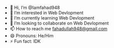 - 👋 Hi, I’m @Iamfahad948
- 👀 I’m interested in Web Devlopment
- 🌱 I’m currently learning Web Devlopment
- 💞️ I’m looking to collaborate on Web Devlopment
- 📫 How to reach me fahadullah948@gmail.com
- 😄 Pronouns: He/Him
- ⚡ Fun fact: IDK

<!---
Iamfahad948/Iamfahad948 is a ✨ special ✨ repository because its `README.md` (this file) appears on your GitHub profile.
You can click the Preview link to take a look at your changes.
--->
